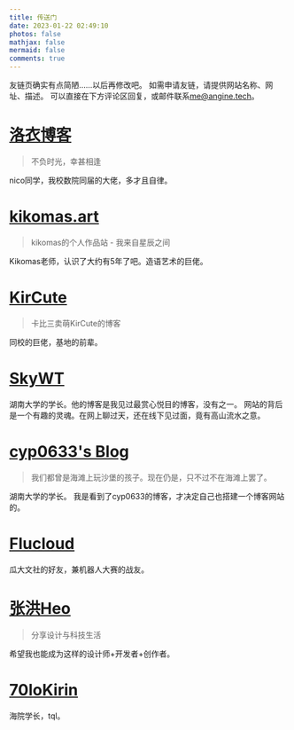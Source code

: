 ```yaml
---
title: 传送门
date: 2023-01-22 02:49:10
photos: false
mathjax: false
mermaid: false
comments: true
---
```


<style>
    #total{
        display:none;
    }
</style>

友链页确实有点简陋……以后再修改吧。
如需申请友链，请提供网站名称、网址、描述。
可以直接在下方评论区回复，或邮件联系[me@angine.tech](mailto:me@angine.tech)。

# <!--<img src="https://s1.lozumi.com/logo/icon.png" style="height:1.75em; width:1.75em; margin-right: 6px" />--> [洛衣博客](https://www.lozumi.com)
 > 不负时光，幸甚相逢

nico同学，我校数院同届的大佬，多才且自律。

# <!--<img src="/images/portals/kikomas.art.png" style="height:1.75em; width:1.75em; margin-right: 6px" />--> [kikomas.art](https://kikomas.art)
 > kikomas的个人作品站 - 我来自星辰之间

Kikomas老师，认识了大约有5年了吧。造语艺术的巨佬。

# [KirCute](https://kircute.jimmytoluene.com/)
 > 卡比三卖萌KirCute的博客

同校的巨佬，基地的前辈。

# [SkyWT](https://skywt.cn)

湖南大学的学长。他的博客是我见过最赏心悦目的博客，没有之一。
网站的背后是一个有趣的灵魂。在网上聊过天，还在线下见过面，竟有高山流水之意。

# [cyp0633's Blog](https://cyp0633.icu/)

 > 我们都曾是海滩上玩沙堡的孩子。现在仍是，只不过不在海滩上罢了。

湖南大学的学长。
我是看到了cyp0633的博客，才决定自己也搭建一个博客网站的。

# [Flucloud](https://flucloud.netlify.app)

瓜大文社的好友，兼机器人大赛的战友。

# [张洪Heo](https://blog.zhheo.com/)

 > 分享设计与科技生活

希望我也能成为这样的设计师+开发者+创作者。

# [70loKirin](https://qllokirin.github.io/)

海院学长，tql。
